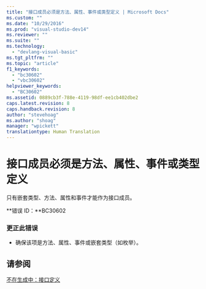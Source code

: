 ```yaml
---
title: "接口成员必须是方法、属性、事件或类型定义 | Microsoft Docs"
ms.custom: ""
ms.date: "10/29/2016"
ms.prod: "visual-studio-dev14"
ms.reviewer: ""
ms.suite: ""
ms.technology: 
  - "devlang-visual-basic"
ms.tgt_pltfrm: ""
ms.topic: "article"
f1_keywords: 
  - "bc30602"
  - "vbc30602"
helpviewer_keywords: 
  - "BC30602"
ms.assetid: 0889cb3f-788e-4119-98df-ee1cb402dbe2
caps.latest.revision: 8
caps.handback.revision: 8
author: "stevehoag"
ms.author: "shoag"
manager: "wpickett"
translationtype: Human Translation
---
```

# 接口成员必须是方法、属性、事件或类型定义
只有嵌套类型、方法、属性和事件才能作为接口成员。  
  
 **错误 ID：**BC30602  
  
### 更正此错误  
  
-   确保该项是方法、属性、事件或嵌套类型（如枚举）。  
  
## 请参阅  
 [不在生成中：接口定义](http://msdn.microsoft.com/zh-cn/7840a52c-9c38-42c4-adbc-e2c02e9dc204)